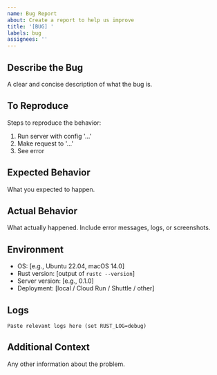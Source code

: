 ```yaml
---
name: Bug Report
about: Create a report to help us improve
title: '[BUG] '
labels: bug
assignees: ''
---
```


## Describe the Bug
A clear and concise description of what the bug is.

## To Reproduce
Steps to reproduce the behavior:
1. Run server with config '...'
2. Make request to '...'
3. See error

## Expected Behavior
What you expected to happen.

## Actual Behavior
What actually happened. Include error messages, logs, or screenshots.

## Environment
- OS: [e.g., Ubuntu 22.04, macOS 14.0]
- Rust version: [output of `rustc --version`]
- Server version: [e.g., 0.1.0]
- Deployment: [local / Cloud Run / Shuttle / other]

## Logs
```
Paste relevant logs here (set RUST_LOG=debug)
```

## Additional Context
Any other information about the problem.
